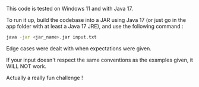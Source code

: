 This code is tested on Windows 11 and with Java 17.

To run it up, build the codebase into a JAR using Java 17 (or just go in the app folder with at least a Java 17 JRE), and use the following command : 
```bash
java -jar <jar_name>.jar input.txt
``` 

Edge cases were dealt with when expectations were given. 

If your input doesn't respect the same conventions as the examples given, it WILL NOT work.

Actually a really fun challenge ! 
  
